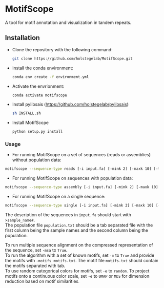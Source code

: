 # MotifScope
A tool for motif annotation and visualization in tandem repeats.

## Installation
- Clone the repository with the following command:
  ```bash
  git clone https://github.com/holstegelab/MotifScope.git
  ```
- Install the conda environment:
  ```bash
  conda env create -f environment.yml
  ```
- Activate the envrionment:
  ```bash
  conda activate motifscope
  ```
- Install pylibsais (https://github.com/holstegelab/pylibsais)
  ```bash
  sh INSTALL.sh
  ```
- Install MotifScope
  ```bash
  python setup.py install
  ```
### Usage
- For running MotifScope on a set of sequences (reads or assemblies) without population data:
```bash
motifscope --sequence-type reads [-i input.fa] [-mink 2] [-maxk 10] [-t title] 
```
- For running MotifScope on sequences with population data:
```bash
motifscope --sequence-type assembly [-i input.fa] [-mink 2] [-maxk 10] [-t title] [-p population.txt]
```
- For running MotifScope on a single sequence:
```bash
motifscope --sequence-type single [-i input.fa] [-mink 2] [-maxk 10] [-t title] 
```
The description of the sequences in ```input.fa``` should start with ```>sample_name#```. <br>
The population file ```population.txt``` should be a tab separated file with the first column being the sample names and the second column being the population. 

To run multiple sequence alignment on the compressed representation of the sequence, set ```-msa``` to ```True```. <br>
To run the algorithm with a set of known motifs, set ```-m``` to ```True``` and provide the motifs with ```-motifs motifs.txt```. The motif file ```motifs.txt``` should contain the motifs separated with tab. 
<br>
To use random categorical colors for motifs, set ```-e``` to ```random```. To project motifs onto a continuous color scale, set ```-e``` to ```UMAP``` or ```MDS``` for dimension reduction based on motif similarities.
